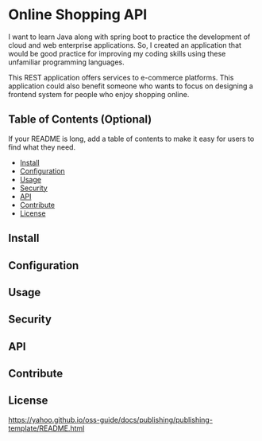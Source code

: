 # Online Shopping API
I want to learn Java along with spring boot to practice the development of cloud and web enterprise applications. So, I created an application that would be good practice for improving my coding skills using these unfamiliar programming languages. 

This REST application offers services to e-commerce platforms. This application could also benefit someone who wants to focus on designing a frontend system for people who enjoy shopping online.

## Table of Contents (Optional)

If your README is long, add a table of contents to make it easy for users to find what they need.

- [Install](#install)
- [Configuration](#Configuration)
- [Usage](#Usage)
- [Security](#Security)
- [API](#Security)
- [Contribute](#Security)
- [License](#license)

## Install
## Configuration
## Usage
## Security
## API
## Contribute
## License

https://yahoo.github.io/oss-guide/docs/publishing/publishing-template/README.html

